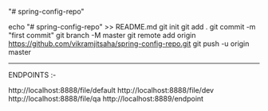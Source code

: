 "# spring-config-repo" 

echo "# spring-config-repo" >> README.md
git init
git add .
git commit -m "first commit"
git branch -M master
git remote add origin https://github.com/vikramjitsaha/spring-config-repo.git
git push -u origin master

-----------------------------
ENDPOINTS :-

http://localhost:8888/file/default
http://localhost:8888/file/dev
http://localhost:8888/file/qa
http://localhost:8889/endpoint